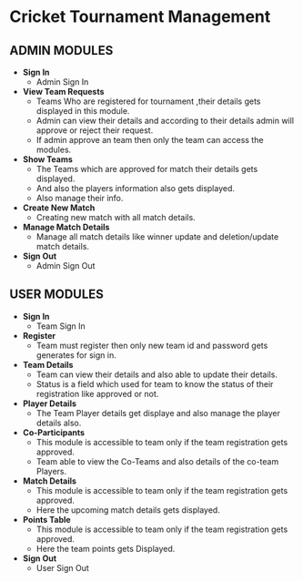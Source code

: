 # Cricket Tournament Management

## ADMIN MODULES

- **Sign In**
    - Admin Sign In
- **View Team Requests**
    - Teams Who are registered for tournament ,their details gets displayed in this module.
    - Admin can view their details and according to their details admin will approve or reject their request.
    - If admin approve an team then only the team can access the modules.
- **Show Teams**
    - The Teams which are approved for match their details gets displayed.
    - And also the players information also gets displayed.
    - Also manage their info.
- **Create New Match**
    - Creating new match with all match details.
- **Manage Match Details**
    - Manage all match details like winner update and deletion/update match details. 
- **Sign Out**
    - Admin Sign Out
    
## USER MODULES

- **Sign In**
    - Team Sign In
- **Register**
    - Team must register then only new team id and password gets generates for sign in.
- **Team Details**
    - Team can view their details and also able to update their details.
    - Status is a field which used for team to know the status of their registration like approved or not.
- **Player Details**  
    - The Team Player details get displaye and also manage the player details also.
- **Co-Participants**
    - This module is accessible to team only if the team registration gets approved.
    - Team able to view the Co-Teams and also details of the co-team Players.
- **Match Details**
    -  This module is accessible to team only if the team registration gets approved.
    -  Here the upcoming match details gets displayed.
- **Points Table**
    - This module is accessible to team only if the team registration gets approved.
    - Here the team points gets Displayed.
- **Sign Out**
    - User Sign Out
